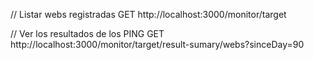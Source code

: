 // Listar webs registradas
GET http://localhost:3000/monitor/target

// Ver los resultados de los PING
GET http://localhost:3000/monitor/target/result-sumary/webs?sinceDay=90
